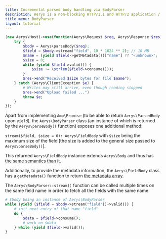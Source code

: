 ```yaml
---
title: Incremental parsed body handling via BodyParser
description: Aerys is a non-blocking HTTP/1.1 and HTTP/2 application / websocket / static file server.
title_menu: BodyParser
layout: tutorial
---
```


```php
(new Aerys\Host)->use(function(Aerys\Request $req, Aerys\Response $res) {
	try {
		$body = Aerys\parseBody($req);
		$field = $body->stream("field", 10 * 1024 ** 2); // 10 MB
		$name = (yield $field->getMetadata())["name"] ?? "<unknown>";
		$size = 0;
		while (yield $field->valid()) {
			$size += \strlen($field->consume()));
		}
		$res->end("Received $size bytes for file $name");
	} catch (Aerys\ClientException $e) {
		# Writes may still arrive, even though reading stopped
		$res->end("Upload failed ...")
		throw $e;
	}
});
```

Apart from implementing `Amp\Promise` (to be able to return `Aerys\ParsedBody` upon `yield`), the `Aerys\BodyParser` class (an instance of which is returned by the `Aerys\parseBody()` function) exposes one additional method:

`stream($field, $size = 0): Aerys\FieldBody` with `$size` being the maximum size of the field [the size is added to the general size passed to `Aerys\parseBody()`].

This returned `Aerys\FieldBody` instance extends `Aerys\Body` and thus has [the same semantics than it](body.md).

Additionally, to provide the metadata information, the `Aerys\FieldBody` class has a `getMetadata()` function to return [the metadata array](../http/request-body.md).

The `Aerys\BodyParser::stream()` function can be called multiple times on the same field name in order to fetch all the fields with the same name:

```php
# $body being an instance of Aerys\BodyParser
while (yield ($field = $body->stream("field"))->valid()) {
	# init next entry of that name "field"
	do {
		$data = $field->consume();
		# work on $data
	} while (yield $field->valid());
}
```